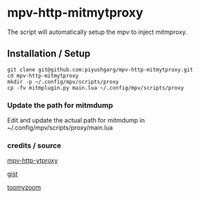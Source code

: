# mpv-http-mitmytproxy

The script will automatically setup the mpv to inject mitmproxy.


## Installation / Setup

```
git clone git@github.com:piyushgarg/mpv-http-mitmytproxy.git
cd mpv-http-mitmytproxy
mkdir -p ~/.config/mpv/scripts/proxy
cp -fv mitmplugin.py main.lua ~/.config/mpv/scripts/proxy
```

### Update the path for mitmdump
Edit and update the actual path for mitmdump in ~/.config/mpv/scripts/proxy/main.lua


### credits / source
[mpv-http-ytproxy](https://github.com/spvkgn/mpv-http-ytproxy)

[gist](https://gist.github.com/ftk/253347b2c9a53bbd6087f086970106b6)

[toomyzoom](https://github.com/toomyzoom)
